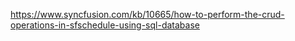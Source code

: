 https://www.syncfusion.com/kb/10665/how-to-perform-the-crud-operations-in-sfschedule-using-sql-database